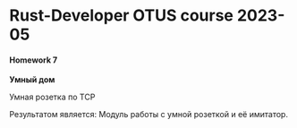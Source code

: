 # Rust-Developer OTUS course 2023-05

#### Homework 7


**Умный дом**

Умная розетка по TCP

Результатом является:
Модуль работы с умной розеткой и её имитатор.
